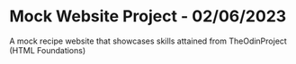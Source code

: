 # Mock Website Project - 02/06/2023
A mock recipe website that showcases skills attained from TheOdinProject (HTML Foundations) 
